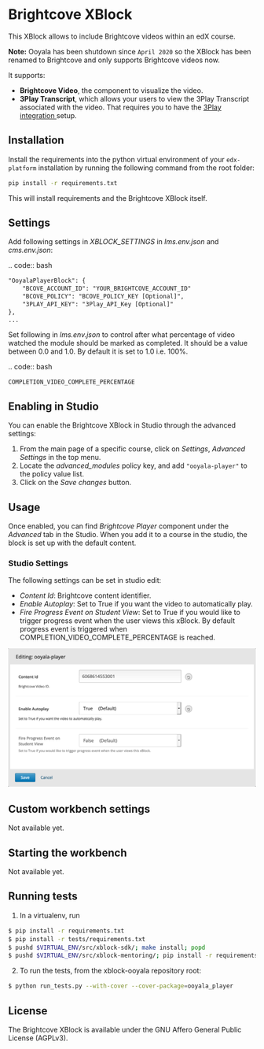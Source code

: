 Brightcove XBlock
========================

This XBlock allows to include Brightcove videos within an edX course.

**Note:** Ooyala has been shutdown since `April 2020` so the XBlock 
has been renamed to Brightcove and only supports Brightcove videos now.

It supports:

* **Brightcove Video**, the component to visualize the video.
* **3Play Transcript**, which allows your users to view the 3Play Transcript 
associated with the video. That requires you to have the 
[3Play integration ](https://www.brightcove.com/en/partners/3play-media) 
setup.

Installation
------------

Install the requirements into the python virtual environment of your
`edx-platform` installation by running the following command from the
root folder:

```bash
pip install -r requirements.txt
```

This will install requirements and the Brightcove XBlock itself.

Settings
--------

Add following settings in _XBLOCK_SETTINGS_ in _lms.env.json_ and _cms.env.json_:

.. code:: bash

    "OoyalaPlayerBlock": {
        "BCOVE_ACCOUNT_ID": "YOUR_BRIGHTCOVE_ACCOUNT_ID"
        "BCOVE_POLICY": "BCOVE_POLICY_KEY [Optional]",
        "3PLAY_API_KEY": "3Play_API_Key [Optional]"
    },
    ...

Set following in _lms.env.json_ to control after what percentage of 
video watched the module should be marked as completed. 
It should be a value between 0.0 and 1.0. By default it is set to 1.0 i.e. 100%.

.. code:: bash

    COMPLETION_VIDEO_COMPLETE_PERCENTAGE

Enabling in Studio
------------------

You can enable the Brightcove XBlock in Studio through the advanced
settings:

1. From the main page of a specific course, click on *Settings*,
   *Advanced Settings* in the top menu.
2. Locate the *advanced_modules* policy key, and add
   `"ooyala-player"` to the policy value list.
3. Click on the *Save changes* button.

Usage
-----

Once enabled, you can find _Brightcove Player_ component under the _Advanced_
tab in the Studio. When you add it to a course in the studio, the
block is set up with the default content.

### Studio Settings

The following settings can be set in studio edit:

* _Content Id_: Brightcove content identifier.
* _Enable Autoplay_: Set to True if you want the video to automatically play.
* _Fire Progress Event on Student View_: Set to True if you would like to trigger progress event when the user views this xBlock. 
By default progress event is triggered when COMPLETION_VIDEO_COMPLETE_PERCENTAGE is reached.

![Studio Edit](/doc/img/studio-edit.png?raw=true "Studio View")

Custom workbench settings
-------------------------

Not available yet.

Starting the workbench
----------------------

Not available yet.

Running tests
-------------

1. In a virtualenv, run

```bash
$ pip install -r requirements.txt
$ pip install -r tests/requirements.txt
$ pushd $VIRTUAL_ENV/src/xblock-sdk/; make install; popd
$ pushd $VIRTUAL_ENV/src/xblock-mentoring/; pip install -r requirements.txt; popd
```

2. To run the tests, from the xblock-ooyala repository root:

```bash
$ python run_tests.py --with-cover --cover-package=ooyala_player
```

License
-------

The Brightcove XBlock is available under the GNU Affero General
Public License (AGPLv3).
